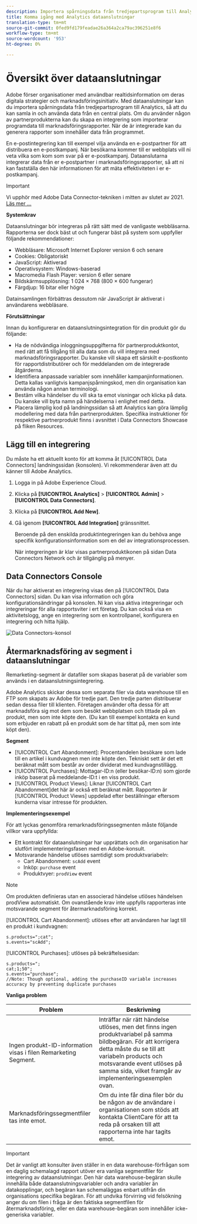 ```yaml
---
description: Importera spårningsdata från tredjepartsprogram till Analytics.
title: Komma igång med Analytics dataanslutningar
translation-type: tm+mt
source-git-commit: 0fed9fd179feadae26a364a2ca79ac396251e8f6
workflow-type: tm+mt
source-wordcount: '953'
ht-degree: 0%

---
```



# Översikt över dataanslutningar

Adobe förser organisationer med användbar realtidsinformation om deras digitala strategier och marknadsföringsinitiativ. Med dataanslutningar kan du importera spårningsdata från tredjepartsprogram till Analytics, så att du kan samla in och använda data från en central plats. Om du använder någon av partnerprodukterna kan du skapa en integrering som importerar programdata till marknadsföringsrapporter. När de är integrerade kan du generera rapporter som innehåller data från programmet.

En e-postintegrering kan till exempel vilja använda en e-postpartner för att distribuera en e-postkampanj. När besökarna kommer till er webbplats vill ni veta vilka som kom som svar på er e-postkampanj. Dataanslutarna integrerar data från er e-postpartner i marknadsföringsrapporter, så att ni kan fastställa den här informationen för att mäta effektiviteten i er e-postkampanj.

>[!IMPORTANT]
>
>Vi upphör med Adobe Data Connector-tekniken i mitten av slutet av 2021. [Läs mer …](/help/import/data-connectors/data-connectors-eol.md)

**Systemkrav**

Dataanslutningar bör integreras på rätt sätt med de vanligaste webbläsarna. Rapporterna ser dock bäst ut och fungerar bäst på system som uppfyller följande rekommendationer:

* Webbläsare: Microsoft Internet Explorer version 6 och senare
* Cookies: Obligatoriskt
* JavaScript: Aktiverad
* Operativsystem: Windows-baserad
* Macromedia Flash Player: version 6 eller senare
* Bildskärmsupplösning: 1 024 × 768 (800 × 600 fungerar)
* Färgdjup: 16 bitar eller högre

Datainsamlingen förbättras dessutom när JavaScript är aktiverat i användarens webbläsare.

**Förutsättningar**

Innan du konfigurerar en dataanslutningsintegration för din produkt gör du följande:

* Ha de nödvändiga inloggningsuppgifterna för partnerproduktkontot, med rätt att få tillgång till alla data som du vill integrera med marknadsföringsrapporter. Du kanske vill skapa ett särskilt e-postkonto för rapportdistributörer och för meddelanden om de integrerade åtgärderna.
* Identifiera anpassade variabler som innehåller kampanjinformationen. Detta kallas vanligtvis kampanjspårningskod, men din organisation kan använda någon annan terminologi.
* Bestäm vilka händelser du vill ska ta emot visningar och klicka på data. Du kanske vill byta namn på händelserna i enlighet med detta.
* Placera lämplig kod på landningssidan så att Analytics kan göra lämplig modellering med data från partnerprodukten. Specifika instruktioner för respektive partnerprodukt finns i avsnittet i Data Connectors Showcase på fliken Resources.

## Lägg till en integrering

Du måste ha ett aktuellt konto för att komma åt [!UICONTROL Data Connectors] landningssidan (konsolen). Vi rekommenderar även att du känner till Adobe Analytics.

1. Logga in på Adobe Experience Cloud.
1. Klicka på **[!UICONTROL Analytics]** > **[!UICONTROL Admin]** > **[!UICONTROL Data Connectors]**.
1. Klicka på **[!UICONTROL Add New]**.
1. Gå igenom **[!UICONTROL Add Integration]** gränssnittet.

   Beroende på den enskilda produktintegreringen kan du behöva ange specifik konfigurationsinformation som en del av integrationsprocessen.

   När integreringen är klar visas partnerproduktikonen på sidan Data Connectors Network och är tillgänglig på menyer.

## Data Connectors Console

När du har aktiverat en integrering visas den på [!UICONTROL Data Connectors] sidan. Du kan visa information och göra konfigurationsändringar på konsolen. Ni kan visa aktiva integreringar och integreringar för alla rapportsviter i ert företag. Du kan också visa en aktivitetslogg, ange en integrering som en kontrollpanel, konfigurera en integrering och hitta hjälp.

![Data Connectors-konsol](assets/data-connectors-console.png)

## Återmarknadsföring av segment i dataanslutningar

Remarketing-segment är datafiler som skapas baserat på de variabler som används i en dataanslutningsintegrering.

Adobe Analytics skickar dessa som separata filer via data warehouse till en FTP som skapats av Adobe för tredje part. Den tredje parten distribuerar sedan dessa filer till klienten. Företagen använder ofta dessa för att marknadsföra sig mot dem som besökt webbplatsen och tittade på en produkt, men som inte köpte den. (Du kan till exempel kontakta en kund som erbjuder en rabatt på en produkt som de har tittat på, men som inte köpt den).

**Segment**

* [!UICONTROL Cart Abandonment]: Procentandelen besökare som lade till en artikel i kundvagnen men inte köpte den. Tekniskt sett är det ett beräknat mått som består av order dividerat med kundvagnstillägg.
* [!UICONTROL Purchases]: Mottagar-ID:n (eller besökar-ID:n) som gjorde inköp baserat på meddelande-ID:t i en viss produkt.
* [!UICONTROL Product Views]: Liknar [!UICONTROL Cart Abandonment]det här är också ett beräknat mått. Rapporten är [!UICONTROL Product Views] uppdelad efter beställningar eftersom kunderna visar intresse för produkten.

**Implementeringsexempel**

För att lyckas genomföra remarknadsföringssegmenten måste följande villkor vara uppfyllda:

* Ett kontrakt för dataanslutningar har upprättats och din organisation har slutfört implementeringsfasen med en Adobe-konsult.
* Motsvarande händelse utlöses samtidigt som produktvariabeln:
   * Cart Abandonment: `scAdd` event
   * Inköp: `purchase` event
   * Produktvyer: `prodView` event

>[!NOTE]
>
>Om produkten definieras utan en associerad händelse utlöses händelsen prodView automatiskt.
Om ovanstående krav inte uppfylls rapporteras inte motsvarande segment för återmarknadsföring korrekt.

[!UICONTROL Cart Abandonment]: utlöses efter att användaren har lagt till en produkt i kundvagnen:

```
s.products=";cat";
s.events="scAdd";
```

[!UICONTROL Purchases]: utlöses på bekräftelsesidan:

```
s.products=";
cat;1;50";
s.events="purchase";
//Note: Though optional, adding the purchaseID variable increases accuracy by preventing duplicate purchases
```

**Vanliga problem**

| Problem | Beskrivning |
| -----------| ---------- |  
| Ingen produkt-ID-information visas i filen Remarketing Segment. | Inträffar när rätt händelse utlöses, men det finns ingen produktvariabel på samma bildbegäran. För att korrigera detta måste du se till att variabeln products och motsvarande event utlöses på samma sida, vilket framgår av implementeringsexemplen ovan. |
| Marknadsföringssegmentfiler tas inte emot. | Om du inte får dina filer bör du be någon av de användare i organisationen som stöds att kontakta ClientCare för att ta reda på orsaken till att rapporterna inte har tagits emot. |


>[!IMPORTANT]
>
>Det är vanligt att konsulter även ställer in en data warehouse-förfrågan som en daglig schemalagd rapport utöver era vanliga segmentfiler för integrering av dataanslutningar. Den här data warehouse-begäran skulle innehålla både dataanslutningsvariabler och andra variabler än datakopplingar, och begäran kan schemaläggas enbart utifrån din organisations specifika begäran. För att undvika förvirring vid felsökning anger du om filen i fråga är den faktiska segmentfilen för återmarknadsföring, eller en data warehouse-begäran som innehåller icke-generiska variabler.
